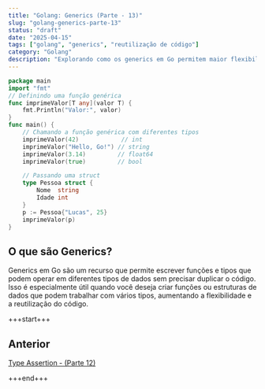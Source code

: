 ```yaml
---
title: "Golang: Generics (Parte - 13)"
slug: "golang-generics-parte-13"
status: "draft"
date: "2025-04-15"
tags: ["golang", "generics", "reutilização de código"]
category: "Golang"
description: "Explorando como os generics em Go permitem maior flexibilidade e reutilização de código."
---
```



```go
package main
import "fmt"
// Definindo uma função genérica
func imprimeValor[T any](valor T) {
    fmt.Println("Valor:", valor)
}
func main() {
    // Chamando a função genérica com diferentes tipos
    imprimeValor(42)            // int
    imprimeValor("Hello, Go!") // string
    imprimeValor(3.14)         // float64
    imprimeValor(true)         // bool

    // Passando uma struct
    type Pessoa struct {
        Nome  string
        Idade int
    }
    p := Pessoa{"Lucas", 25}
    imprimeValor(p)
}
```
## O que são Generics?
Generics em Go são um recurso que permite escrever funções e tipos que podem operar em diferentes tipos de dados sem precisar duplicar o código. Isso é especialmente útil quando você deseja criar funções ou estruturas de dados que podem trabalhar com vários tipos, aumentando a flexibilidade e a reutilização do código.

+++start+++

## Anterior
[Type Assertion - (Parte 12)](12.type-assertation)

+++end+++

